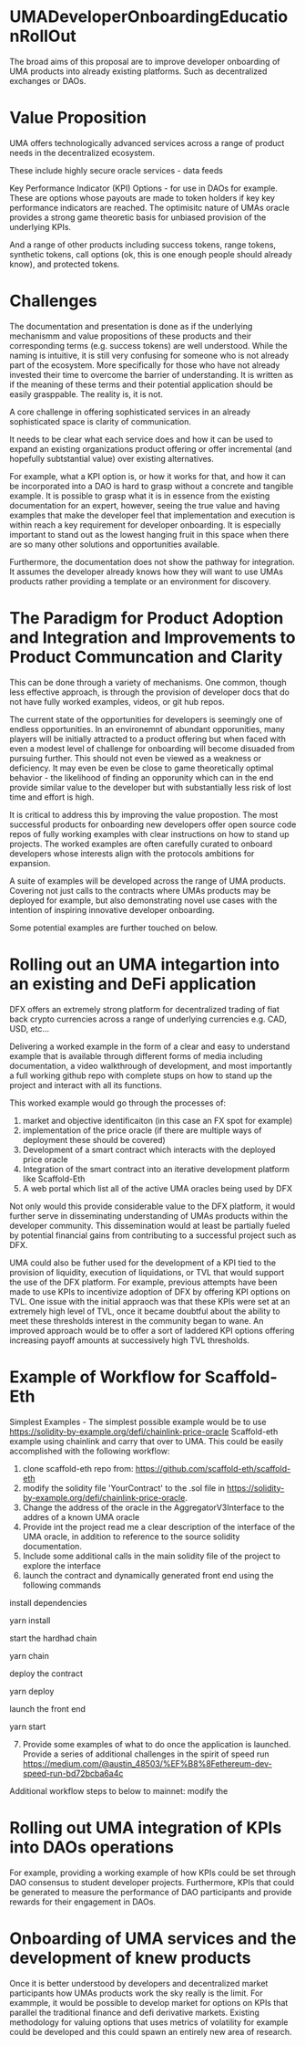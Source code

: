# UMADeveloperOnboardingEducationRollOut
The broad aims of this proposal are to improve developer onboarding of UMA products into already existing platforms.  Such as decentralized exchanges or DAOs.

# Value Proposition
UMA offers technologically advanced services across a range of product needs in the decentralized ecosystem.  

These include highly secure oracle services - data feeds

Key Performance Indicator (KPI) Options - for use in DAOs for example.  These are options whose payouts are made to token holders if key key performance indicators are reached.  The optimisitc nature of UMAs oracle provides a strong game theoretic basis for unbiased provision of the underlying KPIs.

And a range of other products including success tokens, range tokens, synthetic tokens, call options (ok, this is one enough people should already know), and protected tokens.


# Challenges

The documentation and presentation is done as if the underlying mechanismm and value propositions of these products and their corresponding terms (e.g. success tokens) are well understood.  While the naming is intuitive, it is still very confusing for someone who is not already part of the ecosystem.  More specifically for those who have not already invested their time to overcome the barrier of understanding.  It is written as if the meaning of these terms and their potential application should be easily grasppable.  The reality is, it is not.

A core challenge in offering sophisticated services in an already sophisticated space is clarity of communication.

It needs to be clear what each  service does and how it can be used to expand an existing organizations product offering or offer incremental (and hopefully subtstantial value) over existing alternatives.

For example, what a KPI option is, or how it works for that, and how it can be incorporated into a DAO is hard to grasp without a concrete and tangible example.  It is possible to grasp what it is in essence from the existing documentation for an expert, however, seeing the true value and having examples that make the developer feel that implementation and execution is within reach a key requirement for developer onboarding.  It is especially important to stand out as the lowest hanging fruit in this space when there are so many other solutions and opportunities available.

Furthermore, the documentation does not show the pathway for integration.  It assumes the developer already knows how they will want to use UMAs products rather providing a template or an environment for discovery.


# The Paradigm for Product Adoption and Integration and Improvements to Product Communcation and Clarity
This can be done through a variety of mechanisms.  One common, though less effective approach, is through the provision of developer docs that do not have fully worked examples, videos, or git hub repos.

The current state of the opportunities for developers is seemingly one of endless opportunities.  In an environemnt of abundant opporunities, many players will be initially attracted to a product offering but when faced with even a modest level of challenge for onboarding will become disuaded from pursuing further.  This should not even be viewed as a weakness or deficiency.  It may even be even be close to game theoretically optimal behavior - the likelihood of finding an opporunity which can in the end provide similar value to the developer but with substantially less risk of lost time and effort is high.

It is critical to address this by improving the value propostion.  The most successful products for onboarding new developers offer open source code repos of fully working examples with clear instructions on how to stand up projects.  The worked examples are often carefully curated to onboard developers whose interests align with the protocols ambitions for expansion.
 
A suite of examples will be developed across the range of UMA products.  Covering not just calls to the contracts where UMAs products may be deployed for example, but also demonstrating novel use cases with the intention of inspiring innovative developer onboarding.

Some potential examples are further touched on below.

# Rolling out an UMA integartion into an existing and DeFi application
DFX offers an extremely strong platform for decentralized trading of fiat back crypto currencies across a range of underlying currencies e.g. CAD, USD, etc...

Delivering a worked example in the form of a clear and easy to understand example that is available through different forms of media including documentation, a video walkthrough of development, and most importantly a full working github repo with complete stups on how to stand up the project and interact with all its functions.

This worked example would go through the processes of:
  1. market and objective identificaiton (in this case an FX spot for example)
  2. implementation of the price oracle (if there are multiple ways of deployment these should be covered)
  3. Development of a smart contract which interacts with the deployed price oracle
  4. Integration of the smart contract into an iterative development platform like Scaffold-Eth
  5. A web portal which list all of the active UMA oracles being used by DFX 

Not only would this provide considerable value to the DFX platform, it would further serve in disseminating understanding of UMAs products within the developer community.  This dissemination would at least be partially fueled by potential financial gains from contributing to a successful project such as DFX.

UMA could also be futher used for the development of a KPI tied to the provision of liquidity, execution of liquidations, or TVL that would support the use of the DFX platform.  For example, previous attempts have been made to use KPIs to incentivize adoption of DFX by offering KPI options on TVL.  One issue with the initial appraoch was that these KPIs were set at an extremely high level of TVL, once it became doubtful about the ability to meet these thresholds interest in the community began to wane.  An improved approach would be to offer a sort of laddered KPI options offering increasing payoff amounts at successively high TVL thresholds.

# Example of Workflow for Scaffold-Eth
Simplest Examples - The simplest possible example would be to use https://solidity-by-example.org/defi/chainlink-price-oracle Scaffold-eth example using chainlink and carry that over to UMA.  This could be easily accomplished with the following workflow:

1. clone scaffold-eth repo from: https://github.com/scaffold-eth/scaffold-eth
2. modify the solidity file 'YourContract' to the .sol file in https://solidity-by-example.org/defi/chainlink-price-oracle.
3. Change the address of the oracle in the AggregatorV3Interface to the addres of a known UMA oracle
4. Provide int the project read me a clear description of the interface of the UMA oracle, in addition to reference to the source solidity documentation.
5. Include some additional calls in the main solidity file of the project to explore the interface
6. launch the contract and dynamically generated front end using the following commands

install dependencies

   yarn install
   
start the hardhad chain

   yarn chain
   
deploy the contract

   yarn deploy
   
launch the front end

   yarn start
   
7. Provide some examples of what to do once the application is launched.  Provide a series of additional challenges in the spirit of speed run https://medium.com/@austin_48503/%EF%B8%8Fethereum-dev-speed-run-bd72bcba6a4c

Additional workflow steps to below to mainnet:
modify the 


# Rolling out UMA integration of KPIs into DAOs operations
For example, providing a working example of how KPIs could be set through DAO consensus to student developer projects.  Furthermore, KPIs that could be generated to measure the performance of DAO participants and provide rewards for their engagement in DAOs.

# Onboarding of UMA services and the development of knew products
Once it is better understood by developers and decentralized market participants how UMAs products work the sky really is the limit.  For exammple, it would be possible to develop market for options on KPIs that parallel the traditional finance and defi derivative markets.  Existing methodology for valuing options that uses metrics of volatility for example could be developed and this could spawn an entirely new area of research.
